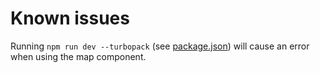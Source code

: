# Known issues

Running `npm run dev --turbopack` (see [package.json](../frontend/package.json)) will cause an error when using the map component.